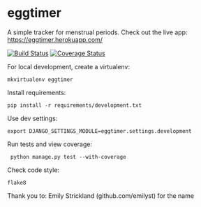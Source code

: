 eggtimer
==============

A simple tracker for menstrual periods. Check out the live app:
https://eggtimer.herokuapp.com/

[![Build Status](https://travis-ci.org/jessamynsmith/eggtimer.svg?branch=master)](https://travis-ci.org/jessamynsmith/eggtimer)
[![Coverage Status](https://coveralls.io/repos/jessamynsmith/eggtimer/badge.svg?branch=master)](https://coveralls.io/r/jessamynsmith/eggtimer?branch=master)

For local development, create a virtualenv:

    mkvirtualenv eggtimer

Install requirements:

    pip install -r requirements/development.txt

Use dev settings:

    export DJANGO_SETTINGS_MODULE=eggtimer.settings.development

Run tests and view coverage:

     python manage.py test --with-coverage

Check code style:

    flake8


Thank you to:
Emily Strickland (github.com/emilyst) for the name
